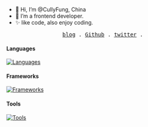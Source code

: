 - 👋 Hi, I’m @CullyFung, China
- 🎨 I’m a frontend developer.
- ✨ like code, also enjoy coding.
<p align="center">
  <samp>
    <a href="https://blog-next-brmgh0q46-cullyfung.vercel.app">blog</a> .
    <a href="https://github.com/cullyfung">Github</a> .
    <a href="https://twitter.com/cully_fung">twitter</a> .
  </samp>
</p>

#### Languages

[![Languages](https://skillicons.dev/icons?i=html,css,js,ts&theme=light)](https://skillicons.dev)

#### Frameworks 

[![Frameworks](https://skillicons.dev/icons?i=react,vue,nextjs,nuxtjs,nestjs,prisma&theme=light)](https://skillicons.dev)

#### Tools

[![Tools](https://skillicons.dev/icons?i=webpack,rollupjs,vite,vscode,git&theme=light)](https://skillicons.dev)
